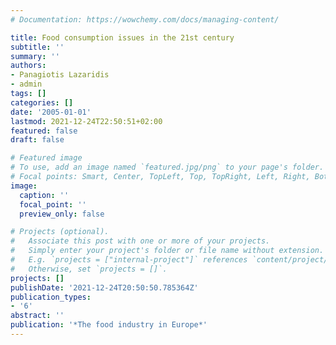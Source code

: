 ```yaml
---
# Documentation: https://wowchemy.com/docs/managing-content/

title: Food consumption issues in the 21st century
subtitle: ''
summary: ''
authors:
- Panagiotis Lazaridis
- admin
tags: []
categories: []
date: '2005-01-01'
lastmod: 2021-12-24T22:50:51+02:00
featured: false
draft: false

# Featured image
# To use, add an image named `featured.jpg/png` to your page's folder.
# Focal points: Smart, Center, TopLeft, Top, TopRight, Left, Right, BottomLeft, Bottom, BottomRight.
image:
  caption: ''
  focal_point: ''
  preview_only: false

# Projects (optional).
#   Associate this post with one or more of your projects.
#   Simply enter your project's folder or file name without extension.
#   E.g. `projects = ["internal-project"]` references `content/project/deep-learning/index.md`.
#   Otherwise, set `projects = []`.
projects: []
publishDate: '2021-12-24T20:50:50.785364Z'
publication_types:
- '6'
abstract: ''
publication: '*The food industry in Europe*'
---
```

